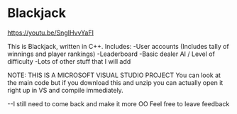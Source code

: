 # Blackjack

https://youtu.be/SngIHvvYaFI

This is Blackjack, written in C++. Includes:
-User accounts (Includes tally of winnings and player rankings)
-Leaderboard
-Basic dealer AI / Level of difficulty 
-Lots of other stuff that I will add

NOTE:
THIS IS A MICROSOFT VISUAL STUDIO PROJECT
You can look at the main code but if you download this and unzip you can actually
open it right up in VS and compile immediately.

--I still need to come back and make it more OO
Feel free to leave feedback
